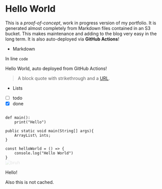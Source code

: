 # Hello World

This is a *proof-of-concept*, work in progress version of my portfolio. It is generated almost completely from Markdown files contained in an S3 bucket. This makes maintenance and adding to the blog very easy in the long term. It is also auto-deployed via **GitHub Actions**!

* Markdown

In line `code`

Hello World, auto deployed from GitHub Actions!

> A block quote with <Line>strikethrough</Line> and a [URL](https://reactjs.org).

* Lists
* [ ] todo
* [x] done

<Code language="python">
def main():
    print("Hello")
</Code>

<Code language="java">
public static void main(String[] args){
    ArrayList\<Integer\> ints;
}
</Code>

<Code language="javascript">
const helloWorld = () => {
    console.log("Hello World")
}
</Code>

<Image src='https://emil-soleymani-portfolio-markdown.s3.amazonaws.com/assets/images/awscert.png' alt='bruh' style='opacity: 0.1;'/>

Hello!

Also this is not cached.